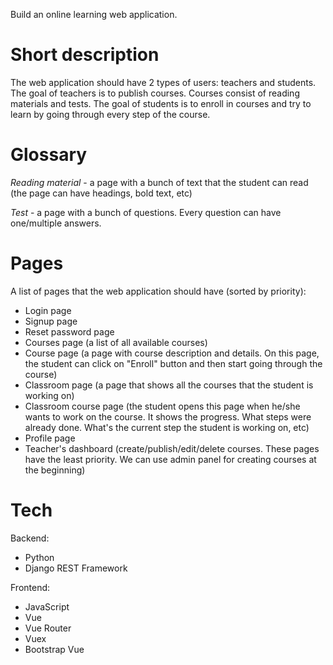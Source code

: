 Build an online learning web application.

# Short description

The web application should have 2 types of users: teachers and students.
The goal of teachers is to publish courses. Courses consist of reading
materials and tests. The goal of students is to enroll in courses and
try to learn by going through every step of the course.

# Glossary

*Reading material* - a page with a bunch of text that the student can
read (the page can have headings, bold text, etc)

*Test* - a page with a bunch of questions. Every question can have
one/multiple answers.

# Pages

A list of pages that the web application should have (sorted by priority):

- Login page
- Signup page
- Reset password page
- Courses page (a list of all available courses)
- Course page (a page with course description and details. On this page,
the student can click on "Enroll" button and then start going through
the course)
- Classroom page (a page that shows all the courses that the student
is working on)
- Classroom course page (the student opens this page when he/she wants
to work on the course. It shows the progress. What steps were already
done. What's the current step the student is working on, etc)
- Profile page
- Teacher's dashboard (create/publish/edit/delete courses. These pages
have the least priority. We can use admin panel for creating courses
at the beginning)

# Tech

Backend:

- Python
- Django REST Framework

Frontend:

- JavaScript
- Vue
- Vue Router
- Vuex
- Bootstrap Vue
